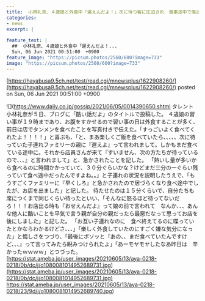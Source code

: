 ```yaml
---
title:  小林礼奈、４歳娘と外食中「遅えんだよ！」次に待つ客に圧迫され　食事途中で席追われ店出る「お互い子連れなのに…」  
categories:
- news
excerpt: |
  
feature_text: |
  ##  小林礼奈、４歳娘と外食中「遅えんだよ！...
  Sun, 06 Jun 2021 00:51:00  +0900
feature_image: "https://picsum.photos/2560/600?image=733"
image: "https://picsum.photos/2560/600?image=733"
---
```


[https://hayabusa9.5ch.net/test/read.cgi/mnewsplus/1622908260/](https://hayabusa9.5ch.net/test/read.cgi/mnewsplus/1622908260/)
posted on Sun, 06 Jun 2021 00:51:00  +0900

<!--more-->

![](https://www.daily.co.jp/gossip/2021/06/05/0014390650.shtml タレント小林礼奈が５日、ブログに「酷い話だよ」のタイトルで投稿した。 ４歳娘の習い事が１９時まであり、お腹をすかせるので習い事の日は外食することが多く、前日は店でタンメンを食べたことを写真付きで伝えた。「すっごいよく食べてくれたよ！！！！」と喜ぶも、「と、まあ楽しくご飯を食べていたら、、、、、次に待っていた子連れファミリーの親に『遅えよ』って言われまして。しかもまだ食べている途中に。それから店員さんが来て『すいません、次の方たちが待っているので、、、』と言われまして」と、急かされたことを記した。 「熱いし量が多いから食べるのに時間かかっていて、３０分ぐらいかな？けどまだ三分の一ぐらい残っていて食べ途中だったんですよね。。」と子連れの状況を説明したうえで、「もうすごくファミリーに『早くしろ』と急かされたので居づらくなり食べ途中でしたが、お店を出ました」と記した。 待たせたのは１５分くらいで、自分たちも席につくまで同じくらい待ったといい、「そんなに怒るほど待ってないだろ！！！お店出る時も『おせえんだよ』って娘の前で言われて　なんか、、、あんな他人に酷いことを平気で言う親が自分の親だったら最悪だなって思ってお店を後にしました」と記した。 「お互い子連れなのに　食べ終えてるのに喋っていたとかならわかるけどさ、、、」「楽しく外食していたのにすごく嫌な気分になった」と悔しさをつづり、「最後にボソッと『あの、、まだ食べていたんですけど、、、』って言ってみたら睨みつけられたよ」「あーモヤモヤしたなあ昨日は　辛かったｗｗｗｗ」とつづった。 [https://stat.ameba.jp/user_images/20210605/13/aya-0218-0218/0b/dc/j/o1080081014952689731.jpg](https://stat.ameba.jp/user_images/20210605/13/aya-0218-0218/0b/dc/j/o1080081014952689731.jpg) https://stat.ameba.jp/user_images/20210605/13/aya-0218-0218/23/9d/j/o1080081014952689740.jpg)
